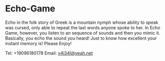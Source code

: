 # Echo-Game

Echo in the folk story of Greek is a mountain nymph whose ability to speak was cursed, only able to repeat the last words anyone spoke to her. 
In Echo Game, however, you listen to an sequence of sounds and then you mimic it. Basically, you echo the sound you heard! Just to know how excellent your instant memory is! 
Please Enjoy!

Tel: +19096180178
Email: v4i34l@yeah.net
